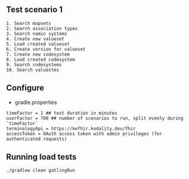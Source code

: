 
## Test scenario 1
```
1. Search mapsets
2. Search association types
3. Search namin systems
4. Create new valueset
5. Load created valueset
6. Create version for valueset
7. Create new codesystem
8. Load created codesystem
9. Search codesystems
10. Search valuestes
```

## Configure
* gradle.properties
```
timeFactor = 1 ## test duration in minutes
userFactor = 700 ## number of scenarios to run, split evenly during `timeFactor` 
terminologyApi = https://kefhir.kodality.dev/fhir
accessToken = OAuth access token with admin privileges (for authenticated requests)
```
## Running load tests
`./gradlew clean gatlingRun`
